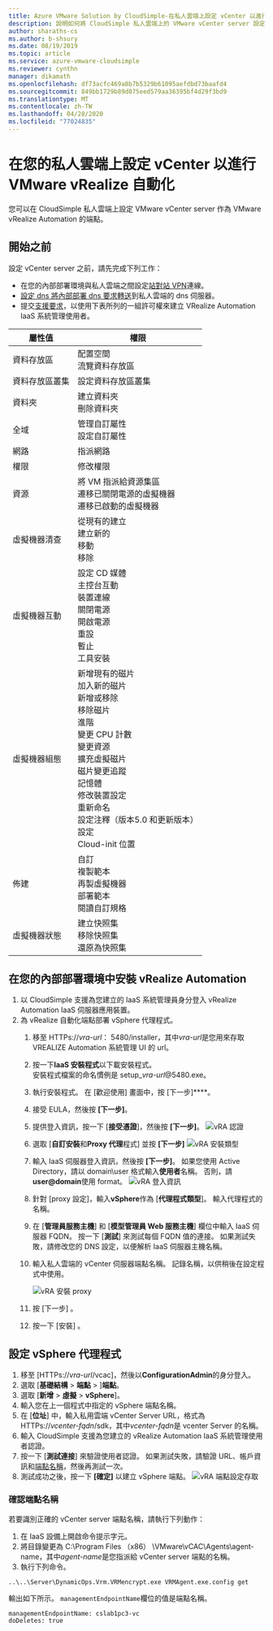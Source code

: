 ```yaml
---
title: Azure VMware Solution by CloudSimple-在私人雲端上設定 vCenter 以進行 vRealize 自動化
description: 說明如何將 CloudSimple 私人雲端上的 VMware vCenter server 設定為 VMware vRealize Automation 的端點
author: sharaths-cs
ms.author: b-shsury
ms.date: 08/19/2019
ms.topic: article
ms.service: azure-vmware-cloudsimple
ms.reviewer: cynthn
manager: dikamath
ms.openlocfilehash: df73acfc469a8b7b5329b61095aefdbd73baafd4
ms.sourcegitcommit: 849bb1729b89d075eed579aa36395bf4d29f3bd9
ms.translationtype: MT
ms.contentlocale: zh-TW
ms.lasthandoff: 04/28/2020
ms.locfileid: "77024835"
---
```

# <a name="set-up-vcenter-on-your-private-cloud-for-vmware-vrealize-automation"></a>在您的私人雲端上設定 vCenter 以進行 VMware vRealize 自動化

您可以在 CloudSimple 私人雲端上設定 VMware vCenter server 作為 VMware vRealize Automation 的端點。

## <a name="before-you-begin"></a>開始之前

設定 vCenter server 之前，請先完成下列工作：

* 在您的內部部署環境與私人雲端之間設定[站對站 VPN](vpn-gateway.md#set-up-a-site-to-site-vpn-gateway)連線。
* [設定 dns 將內部部署 dns 要求轉送](on-premises-dns-setup.md)到私人雲端的 dns 伺服器。
* 提交[支援要求](https://portal.azure.com/#blade/Microsoft_Azure_Support/HelpAndSupportBlade/newsupportrequest)，以使用下表所列的一組許可權來建立 VRealize Automation IaaS 系統管理使用者。

| 屬性值 | 權限 |
------------ | ------------- |  
| 資料存放區 |  配置空間 <br> 流覽資料存放區 |
| 資料存放區叢集 | 設定資料存放區叢集 |
| 資料夾 | 建立資料夾 <br>刪除資料夾 |
| 全域 |  管理自訂屬性<br>設定自訂屬性 |
| 網路 | 指派網路 |
| 權限 | 修改權限 |
| 資源 | 將 VM 指派給資源集區<br>遷移已關閉電源的虛擬機器<br>遷移已啟動的虛擬機器 |
| 虛擬機器清查 |  從現有的建立<br>建立新的<br>移動<br>移除 | 
| 虛擬機器互動 |  設定 CD 媒體<br>主控台互動<br>裝置連線<br>關閉電源<br>開啟電源<br>重設<br>暫止<br>工具安裝 | 
| 虛擬機器組態 |  新增現有的磁片<br>加入新的磁片<br>新增或移除<br>移除磁片<br>進階<br>變更 CPU 計數<br>變更資源<br>擴充虛擬磁片<br>磁片變更追蹤<br>記憶體<br>修改裝置設定<br>重新命名<br>設定注釋（版本5.0 和更新版本）<br>設定<br>Cloud-init 位置 |
| 佈建 |  自訂<br>複製範本<br>再製虛擬機器<br>部署範本<br>閱讀自訂規格 |
| 虛擬機器狀態 | 建立快照集<br>移除快照集<br>還原為快照集 |

## <a name="install-vrealize-automation-in-your-on-premises-environment"></a>在您的內部部署環境中安裝 vRealize Automation

1. 以 CloudSimple 支援為您建立的 IaaS 系統管理員身分登入 vRealize Automation IaaS 伺服器應用裝置。
2. 為 vRealize 自動化端點部署 vSphere 代理程式。
    1. 移至 HTTPs://*vra-url*： 5480/installer，其中*vra-url*是您用來存取 VREALIZE Automation 系統管理 UI 的 url。
    2. 按一下**IaaS 安裝程式**以下載安裝程式。<br>
    安裝程式檔案的命名慣例是 setup_*vra-url*@5480.exe。
    3. 執行安裝程式。 在 [歡迎使用] 畫面中，按 [下一步]****。
    4. 接受 EULA，然後按 **[下一步]**。
    5. 提供登入資訊，按一下 [**接受憑證**]，然後按 **[下一步]**。
    ![vRA 認證](media/configure-vra-endpoint-login.png)
    6. 選取 [**自訂安裝**和**Proxy 代理**程式] 並按 **[下一步]**
    ![vRA 安裝類型](media/configure-vra-endpoint-install-type.png)
    7. 輸入 IaaS 伺服器登入資訊，然後按 **[下一步]**。 如果您使用 Active Directory，請以 domain\user 格式輸入**使用者**名稱。 否則，請**user@domain**使用 format。
    ![vRA 登入資訊](media/configure-vra-endpoint-account.png)
    8. 針對 [proxy 設定]，輸入**vSphere**作為 [**代理程式類型**]。 輸入代理程式的名稱。
    9. 在 [**管理員服務主機**] 和 [**模型管理員 Web 服務主機**] 欄位中輸入 IaaS 伺服器 FQDN。 按一下 [**測試**] 來測試每個 FQDN 值的連接。 如果測試失敗，請修改您的 DNS 設定，以便解析 IaaS 伺服器主機名稱。
    10. 輸入私人雲端的 vCenter 伺服器端點名稱。 記錄名稱，以供稍後在設定程式中使用。

        ![vRA 安裝 proxy](media/configure-vra-endpoint-proxy.png)

    11. 按 [下一步]  。
    12. 按一下 [安裝]  。

## <a name="configure-the-vsphere-agent"></a>設定 vSphere 代理程式

1. 移至 [HTTPs://*vra-url*/vcac]，然後以**ConfigurationAdmin**的身分登入。
2. 選取 [**基礎結構** > **端點** > ]**端點**。
3. 選取 [**新增** > **虛擬** > **vSphere**]。
4. 輸入您在上一個程式中指定的 vSphere 端點名稱。
5. 在 [**位址**] 中，輸入私用雲端 vCenter Server URL，格式為 HTTPs://*vcenter-fqdn*/sdk，其中*vcenter-fqdn*是 vcenter Server 的名稱。
6. 輸入 CloudSimple 支援為您建立的 vRealize Automation IaaS 系統管理使用者認證。
7. 按一下 [**測試連接**] 來驗證使用者認證。 如果測試失敗，請驗證 URL、帳戶資訊和[端點名稱](#verify-the-endpoint-name)，然後再測試一次。
8. 測試成功之後，按一下 **[確定]** 以建立 vSphere 端點。
    ![vRA 端點設定存取](media/configure-vra-endpoint-vra-edit.png)

### <a name="verify-the-endpoint-name"></a>確認端點名稱

若要識別正確的 vCenter server 端點名稱，請執行下列動作：

1. 在 IaaS 設備上開啟命令提示字元。
2. 將目錄變更為 C:\Program Files （x86） \VMware\vCAC\Agents\agent-name，其中*agent-name*是您指派給 vCenter server 端點的名稱。
3. 執行下列命令。

```
..\..\Server\DynamicOps.Vrm.VRMencrypt.exe VRMAgent.exe.config get
```

輸出如下所示。 `managementEndpointName`欄位的值是端點名稱。

```
managementEndpointName: cslab1pc3-vc
doDeletes: true
```

